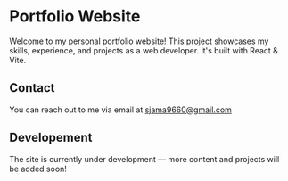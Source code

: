 # Portfolio Website

Welcome to my personal portfolio website! This project showcases my skills, experience, and projects as a web developer. it's built with React & Vite.

## Contact

You can reach out to me via email at sjama9660@gmail.com

## Developement

The site is currently under development — more content and projects will be added soon!
